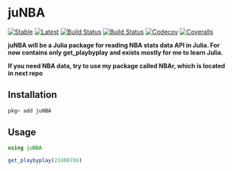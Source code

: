 # juNBA

[![Stable](https://img.shields.io/badge/docs-stable-blue.svg)](https://PatrickChodowski.github.io/juNBA.jl/stable)
[![Latest](https://img.shields.io/badge/docs-latest-blue.svg)](https://PatrickChodowski.github.io/juNBA.jl/latest)
[![Build Status](https://travis-ci.com/PatrickChodowski/juNBA.jl.svg?branch=master)](https://travis-ci.com/PatrickChodowski/juNBA.jl)
[![Build Status](https://ci.appveyor.com/api/projects/status/github/PatrickChodowski/juNBA.jl?svg=true)](https://ci.appveyor.com/project/PatrickChodowski/juNBA-jl)
[![Codecov](https://codecov.io/gh/PatrickChodowski/juNBA.jl/branch/master/graph/badge.svg)](https://codecov.io/gh/PatrickChodowski/juNBA.jl)
[![Coveralls](https://coveralls.io/repos/github/PatrickChodowski/juNBA.jl/badge.svg?branch=master)](https://coveralls.io/github/PatrickChodowski/juNBA.jl?branch=master)


**juNBA will be a Julia package for reading NBA stats data API in Julia. For now contains only get_playbyplay and exists mostly for me to learn Julia.**

**If you need NBA data, try to use my package called NBAr, which is located in next repo**

## Installation

```julia
pkg> add juNBA
```

## Usage

```julia
using juNBA

get_playbyplay(21800786)

```
